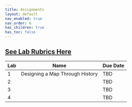 ```yaml
---
title: Assignments
layout: default
nav_enabled: true
nav_order: 6
has_children: true
has_toc: false
---
```

[**See Lab Rubrics Here**](https://docs.google.com/spreadsheets/d/1bbGnTvR22vH7bC-Cv0k7Sr_SUvO-2iS7LupstgTcXlY/edit?gid=0#gid=0)
------------------------------------------------------------------------

| Lab | Name | Due Date     |
|-----|------|--------------|
| 1   | Designing a Map Through History     | TBD |
| 2   |     | TBD |
| 3   |     | TBD  |
| 4   |     | TBD |

